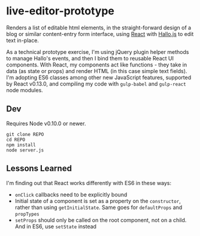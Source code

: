 # live-editor-prototype

Renders a list of editable html elements, in the straight-forward design of a blog or similar content-entry form interface, using [React](http://facebook.github.io/react/) with [Hallo.js](http://hallojs.org) to edit text in-place.

As a technical prototype exercise, I'm using jQuery plugin helper methods to manage Hallo's events, and then I bind them to reusable React UI components. With React, my components act like functions - they take in data (as state or props) and render HTML (in this case simple text fields).  I'm adopting ES6 classes among other new JavaScript features, supported by React v0.13.0, and compiling my code with `gulp-babel` and `gulp-react` node modules.

## Dev

Requires Node v0.10.0 or newer.

	git clone REPO
	cd REPO
	npm install
	node server.js

## Lessons Learned

I'm finding out that React works differently with ES6 in these ways:

* `onClick` callbacks need to be explicitly bound
* Initial state of a component is set as a property on the `constructor`, rather than using `getInitialState`. Same goes for `defaultProps` and `propTypes`
* `setProps` should only be called on the root component, not on a child. And in ES6, use `setState` instead